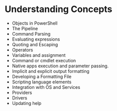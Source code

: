 # Understanding Concepts

*  Objects in PowerShell  
*  The Pipeline
*  Command Parsing
*  Evaluating expressions
*  Quoting and Escaping
*  Operators
*  Variables and assignment
*  Command or cmdlet execution
*  Native apps execution and parameter passing.
*  Implicit and explicit output formatting
*  Developing a Formatting File
*  Scripting language elements
*  Integration with OS and Services
*  Providers
*  Drivers
*  Updating help 
